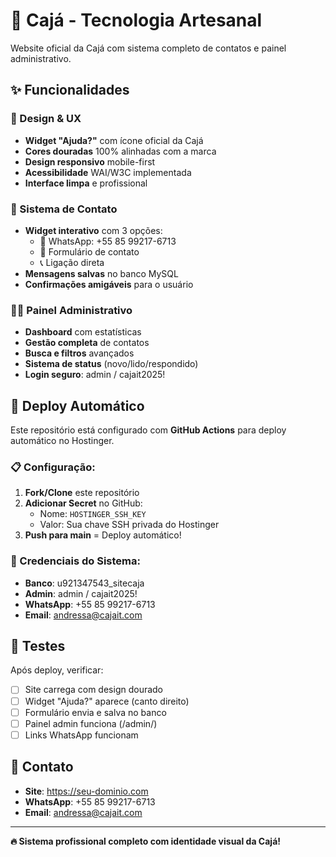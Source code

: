 # 🥭 Cajá - Tecnologia Artesanal

Website oficial da Cajá com sistema completo de contatos e painel administrativo.

## ✨ Funcionalidades

### 🎨 Design & UX
- **Widget "Ajuda?"** com ícone oficial da Cajá
- **Cores douradas** 100% alinhadas com a marca
- **Design responsivo** mobile-first
- **Acessibilidade** WAI/W3C implementada
- **Interface limpa** e profissional

### 💬 Sistema de Contato
- **Widget interativo** com 3 opções:
  - 📱 WhatsApp: +55 85 99217-6713
  - 📧 Formulário de contato
  - 📞 Ligação direta
- **Mensagens salvas** no banco MySQL
- **Confirmações amigáveis** para o usuário

### 👨‍💼 Painel Administrativo
- **Dashboard** com estatísticas
- **Gestão completa** de contatos
- **Busca e filtros** avançados
- **Sistema de status** (novo/lido/respondido)
- **Login seguro**: admin / cajait2025!

## 🚀 Deploy Automático

Este repositório está configurado com **GitHub Actions** para deploy automático no Hostinger.

### 📋 Configuração:

1. **Fork/Clone** este repositório
2. **Adicionar Secret** no GitHub:
   - Nome: `HOSTINGER_SSH_KEY`
   - Valor: Sua chave SSH privada do Hostinger
3. **Push para main** = Deploy automático!

### 🔑 Credenciais do Sistema:

- **Banco**: u921347543_sitecaja
- **Admin**: admin / cajait2025!
- **WhatsApp**: +55 85 99217-6713
- **Email**: andressa@cajait.com

## 🧪 Testes

Após deploy, verificar:
- [ ] Site carrega com design dourado
- [ ] Widget "Ajuda?" aparece (canto direito)
- [ ] Formulário envia e salva no banco
- [ ] Painel admin funciona (/admin/)
- [ ] Links WhatsApp funcionam

## 📱 Contato

- **Site**: https://seu-dominio.com
- **WhatsApp**: +55 85 99217-6713
- **Email**: andressa@cajait.com

---

**🔥 Sistema profissional completo com identidade visual da Cajá!**